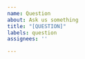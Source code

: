 ```yaml
---
name: Question
about: Ask us something
title: "[QUESTION]"
labels: question
assignees: ''

---
```



